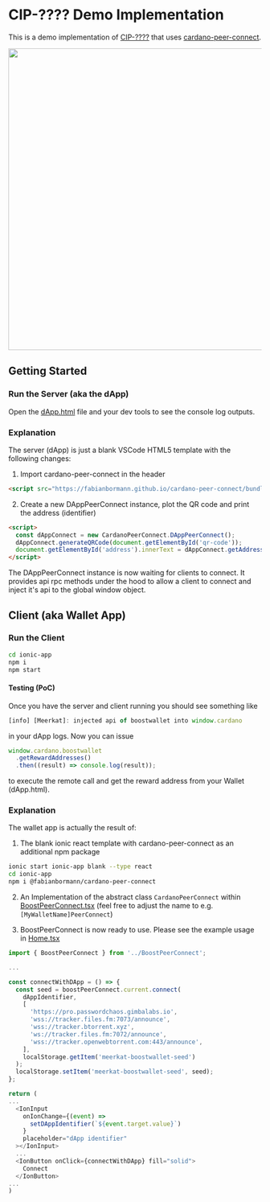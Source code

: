 # CIP-???? Demo Implementation

This is a demo implementation of [CIP-????](https://github.com/cardano-foundation/CIPs/pull/395) that uses [cardano-peer-connect](https://github.com/fabianbormann/cardano-peer-connect).

<img src="https://user-images.githubusercontent.com/1525818/209772566-54ac650b-efb2-4f84-8f7b-eaeedb6f5f90.gif" width="600" />

## Getting Started

### Run the Server (aka the dApp)

Open the [dApp.html](./dApp.html) file and your dev tools to see the console log outputs.

### Explanation

The server (dApp) is just a blank VSCode HTML5 template with the following changes:

1. Import cardano-peer-connect in the header

```html
<script src="https://fabianbormann.github.io/cardano-peer-connect/bundle.min.js"></script>
```

2. Create a new DAppPeerConnect instance, plot the QR code and print the address (identifier)

```html
<script>
  const dAppConnect = new CardanoPeerConnect.DAppPeerConnect();
  dAppConnect.generateQRCode(document.getElementById('qr-code'));
  document.getElementById('address').innerText = dAppConnect.getAddress();
</script>
```

The DAppPeerConnect instance is now waiting for clients to connect. It provides api rpc methods under the hood to allow a client to connect and inject it's api to the global window object.

## Client (aka Wallet App)

### Run the Client

```zsh
cd ionic-app
npm i
npm start
```

#### Testing (PoC)

Once you have the server and client running you should see something like

```js
[info] [Meerkat]: injected api of boostwallet into window.cardano
```

in your dApp logs. Now you can issue

```js
window.cardano.boostwallet
  .getRewardAddresses()
  .then((result) => console.log(result));
```

to execute the remote call and get the reward address from your Wallet (dApp.html).

### Explanation

The wallet app is actually the result of:

1. The blank ionic react template with cardano-peer-connect as an additional npm package

```zsh
ionic start ionic-app blank --type react
cd ionic-app
npm i @fabianbormann/cardano-peer-connect
```

2. An Implementation of the abstract class `CardanoPeerConnect` within [BoostPeerConnect.tsx](./ionic-app/src/BoostPeerConnect.tsx) (feel free to adjust the name to e.g. `[MyWalletName]PeerConnect`)

3. BoostPeerConnect is now ready to use. Please see the example usage in [Home.tsx](./ionic-app/src/pages/Home.tsx)

```ts
import { BoostPeerConnect } from '../BoostPeerConnect';

...

const connectWithDApp = () => {
  const seed = boostPeerConnect.current.connect(
    dAppIdentifier,
    [
      'https://pro.passwordchaos.gimbalabs.io',
      'wss://tracker.files.fm:7073/announce',
      'wss://tracker.btorrent.xyz',
      'ws://tracker.files.fm:7072/announce',
      'wss://tracker.openwebtorrent.com:443/announce',
    ],
    localStorage.getItem('meerkat-boostwallet-seed')
  );
  localStorage.setItem('meerkat-boostwallet-seed', seed);
};

return (
...
  <IonInput
    onIonChange={(event) =>
      setDAppIdentifier(`${event.target.value}`)
    }
    placeholder="dApp identifier"
  ></IonInput>
  ...
  <IonButton onClick={connectWithDApp} fill="solid">
    Connect
  </IonButton>
...
)

```

